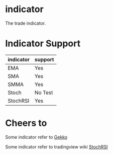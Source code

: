 # indicator
The trade indicator.

# Indicator Support
| indicator | support
|----------|------|
| EMA   | Yes  |
| SMA   | Yes  |
| SMMA  | Yes  |
| Stoch  | No Test|
| StochRSI| Yes|


# Cheers to
Some indicator refer to [Gekko](https://github.com/thrasher-/gocryptotrader) 

Some indicator refer to tradingview wiki [StochRSI](https://www.tradingview.com/wiki/Stochastic_RSI_(STOCH_RSI))

